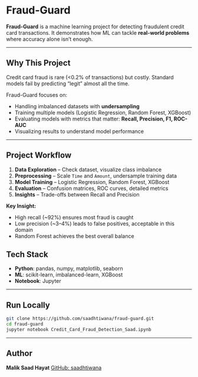 # Fraud-Guard

**Fraud-Guard** is a machine learning project for detecting fraudulent credit card transactions. It demonstrates how ML can tackle **real-world problems** where accuracy alone isn’t enough.

---

## Why This Project

Credit card fraud is rare (<0.2% of transactions) but costly. Standard models fail by predicting “legit” almost all the time.

Fraud-Guard focuses on:

* Handling imbalanced datasets with **undersampling**
* Training multiple models (Logistic Regression, Random Forest, XGBoost)
* Evaluating models with metrics that matter: **Recall, Precision, F1, ROC-AUC**
* Visualizing results to understand model performance

---

## Project Workflow

1. **Data Exploration** – Check dataset, visualize class imbalance
2. **Preprocessing** – Scale `Time` and `Amount`, undersample training data
3. **Model Training** – Logistic Regression, Random Forest, XGBoost
4. **Evaluation** – Confusion matrices, ROC curves, detailed metrics
5. **Insights** – Trade-offs between Recall and Precision


**Key Insight:**

* High recall (~92%) ensures most fraud is caught
* Low precision (~3–4%) leads to false positives, acceptable in this domain
* Random Forest achieves the best overall balance


## Tech Stack

* **Python**: pandas, numpy, matplotlib, seaborn
* **ML**: scikit-learn, imbalanced-learn, XGBoost
* **Notebook**: Jupyter

---

## Run Locally

```bash
git clone https://github.com/saadhtiwana/fraud-guard.git
cd fraud-guard
jupyter notebook Credit_Card_Fraud_Detection_Saad.ipynb
```

---

## Author

**Malik Saad Hayat**
[GitHub: saadhtiwana](https://github.com/saadhtiwana)


